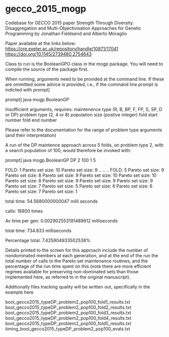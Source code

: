 # gecco_2015_mogp

Codebase for GECCO 2015 paper Strength Through Diversity: Disaggregation and Multi-Objectivisation 
Approaches for Genetic Programming by Jonathan Fieldsend and Alberto Moraglio 

Paper available at the links below:
https://ore.exeter.ac.uk/repository/handle/10871/17041
https://doi.org/10.1145/2739480.2754643

Class to run is the BooleanGPO class in the mogp package. You will need to compile the source of the package first.

When running, arguments need to be provided at the command line. If these are ommitted some advice is provided, i.e., if the command line prompt is indicted with prompt]

prompt] java mogp.BooleanGP

Insufficient arguments, requires: maintenence type (R, B, BP, F, FP, S, SP, D or DP) problem type (2, 4 or 8) population size (postive integer) fold start number fold end number

Please refer to the documentation for the range of problem type arguments (and their interpretation)

A run of the DP maintence approach across 5 folds, on problem type 2, with a search population of 100,  would therefore be invoked with:  

prompt] java mogp.BooleanGP DP 2 100 1 5

FOLD: 1
Pareto set size: 10
Pareto set size: 9
..
..
..
FOLD: 5
Pareto set size: 9
Pareto set size: 8
Pareto set size: 9
Pareto set size: 10
Pareto set size: 10
Pareto set size: 8
Pareto set size: 9
Pareto set size: 9
Pareto set size: 9
Pareto set size: 7
Pareto set size: 5
Pareto set size: 6
Pareto set size: 6
Pareto set size: 7
Pareto set size: 1

total time: 54.5680000000047 milli seconds

calls: 18800 times

Av time per gen: 0.002902553191489612 milliseconds

total time: 734.833 milliseconds

Percentage total: 7.425904933502538%

Details printed to the screen for this approach include the number of nondominated members at each generation, and at the end of the run the total number of calls to the Pareto set maintenance routines, and the percentage of the run time spent on this (note there are more efficient regimes available for preserving non-dominated sets than those implemented here, as referred to in the original manuscript).

Additionally files tracking quality will be written out, specifically in the example here

bool_gecco2015_typeDP_problem2_pop100_fold1_results.txt	
bool_gecco2015_typeDP_problem2_pop100_fold2_results.txt	
bool_gecco2015_typeDP_problem2_pop100_fold3_results.txt	
bool_gecco2015_typeDP_problem2_pop100_fold4_results.txt	
bool_gecco2015_typeDP_problem2_pop100_fold5_results.txt
timing_bool_gecco2015_typeDP_problem2_pop100_evals.txt
